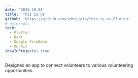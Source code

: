 ```yaml
---
date: '2019-10-01'
title: 'This is Us'
github: 'https://github.com/sehejjain/this-is-us-Flutter'
# external: ''
tech:
  - Flutter
  - Dart
  - Google FireBase
  - ML-Kit
showInProjects: true
---
```


Designed an app to connect volunteers to various volunteering opportunities.
